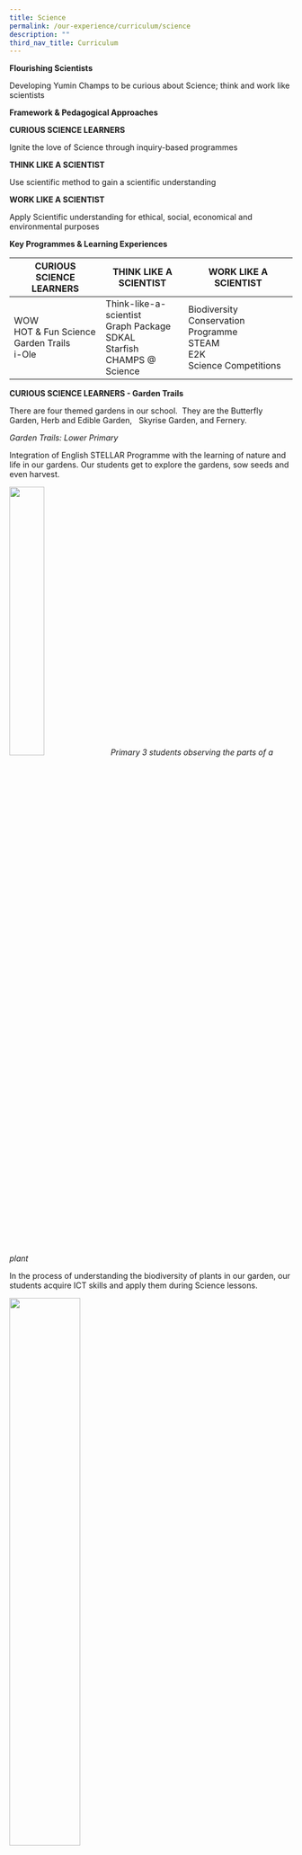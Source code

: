 ```yaml
---
title: Science
permalink: /our-experience/curriculum/science
description: ""
third_nav_title: Curriculum
---
```

**Flourishing Scientists**


Developing Yumin Champs to be curious about Science; think and work like scientists 

**Framework & Pedagogical Approaches**


**CURIOUS SCIENCE LEARNERS**

Ignite the love of Science through inquiry-based programmes

  

**THINK LIKE A SCIENTIST**

Use scientific method to gain a scientific understanding

  

**WORK LIKE A SCIENTIST**

Apply Scientific understanding for ethical, social, economical and environmental purposes

  

**Key Programmes & Learning Experiences**

  

| CURIOUS SCIENCE LEARNERS | THINK LIKE A SCIENTIST | WORK LIKE A SCIENTIST |
| --- | --- | --- |
| WOW<br>HOT & Fun Science<br>Garden Trails<br>i-Ole| Think-like-a-scientist<br>Graph Package<br>SDKAL<br>Starfish<br>CHAMPS @ Science|Biodiversity Conservation Programme<br>STEAM<br> E2K<br>Science Competitions|

  
  

**CURIOUS SCIENCE LEARNERS - Garden Trails**

There are four themed gardens in our school.  They are the Butterfly Garden, Herb and Edible Garden,   Skyrise Garden, and Fernery.

_Garden Trails: Lower Primary_

Integration of English STELLAR Programme with the learning of nature and life in our gardens. Our students get to explore the gardens, sow seeds and even harvest.

<img src="/images/Science%20-%20Garden%20LP.png" 
     style="width:35%">
_Primary 3 students observing the parts of a plant_

In the process of understanding the biodiversity of plants in our garden, our students acquire ICT skills and apply them during Science lessons.


<img src="/images/Science%20-%20Garden%20MP.png" 
     style="width:50%">

_Students observing the spores underneath the leaves of ferns_

Our students learn Adaptation in Animals and Reproduction of Plants. Our audio-guided trail and QR codes allow them to explore the garden independently while learning about the various animals and plants.

<img src="/images/Science%20-%20Garden%20UP.png" 
     style="width:50%">
		 _Students using a magnifying glass to observe the parts of flowers_
		 
We have reopened the WOW corner in Yumin Primary School! In efforts to drive the natural curiosity for Science in students, we roster students down to the WOW corner during recess. At the WOW corner, students are able to observe our school pets, the stick insects and mealworm beetle. They can also enjoy reading Science magazine and watch Science related shows!

  

**WOW Corner**

![](/images/SC1%20(1).jpg)
_Students observing the different stages in the life cycle of mealworm beetles and stick insects_

![](/images/SC2%20(1).jpg)
_Students watching videos on Science during recess_

![](/images/SC3%20(1).jpg)
_Students use upcycling to make and play their own board games_

![](/images/Picture2%20(1).jpg)
_Teacher demonstrating that air occupies space by observing bubbles floating above carbon dioxide_

Science, Technology, Engineering, Art & Mathematics Programme (STEAM) 
|  | | |
| --- |--- |--- |
| **Primary 3** | **Primary 4** |  **Primary 5** |
| Designing a Bridge & Plant Package | Designing Maglev Train & Lighting System|Designing Hand Glider & Hand Pollinator  |

![](/images/Science%20-%20Design%201.jpg)
_Student creating the track for a Maglev Train using the Engineering Thinking Process_

**WORK LIKE A SCIENTIST - SEE 2021 @ Dunman Secondary**

In 2021, Dunman Secondary School organised the inaugural STEM Exploratory Experience (SEE). STEM stands for Science, Technology, Engineering and Mathematics. STEM education promotes critical thinking, problem solving, creativity and teamwork.

  

Student participants were invited to a game challenge for each course. The top 6 scorer of each game challenge will win an AR enabled Merge Cube. We are proud to present the winners from Yumin Primary School, who displayed exceptional thinking skills during the game challenge. Well done Yumin Champions!

  
Introduction to STEM (Primary 6 Category)  
NATHAN LIM  
  
Introduction to Design Thinking (Primary 4 Category)  
MATEO ANDRES  
  
Introduction to Design Thinking (Primary 5Category)  
LIM QI EN  
  
Introduction to Design Thinking (Primary 6 Category)  
ETHAN CHEN HAOYU  
BHATTACHARJEE RAJESHWARI
